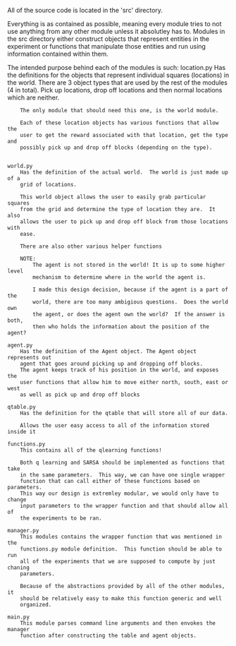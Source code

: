 All of the source code is located in the 'src' directory.

Everything is as contained as possible, meaning every module tries to not use
anything from any other module unless it absolutley has to.  Modules in the src
directory either construct objects that represent entities in the experiment or
functions that manipulate those entities and run using information contained
within them.

The intended purpose behind each of the modules is such:
    location.py
        Has the definitions for the objects that represent individual squares
        (locations) in the world.  There are 3 object types that are used by
        the rest of the modules (4 in total).  Pick up locations, drop off
        locations and then normal locations which are neither.

        The only module that should need this one, is the world module.

        Each of these location objects has various functions that allow the
        user to get the reward associated with that location, get the type and
        possibly pick up and drop off blocks (depending on the type).


    world.py
        Has the definition of the actual world.  The world is just made up of a
        grid of locations.

        This world object allows the user to easily grab particular squares
        from the grid and determine the type of location they are.  It also
        allows the user to pick up and drop off block from those locations with
        ease.

        There are also other various helper functions

        NOTE:
            The agent is not stored in the world! It is up to some higher level
            mechanism to determine where in the world the agent is.

            I made this design decision, because if the agent is a part of the
            world, there are too many ambigious questions.  Does the world own
            the agent, or does the agent own the world?  If the answer is both,
            then who holds the information about the position of the agent?

    agent.py
        Has the definition of the Agent object. The Agent object represents out
        agent that goes around picking up and dropping off blocks.
        The agent keeps track of his position in the world, and exposes the
        user functions that allow him to move either north, south, east or west
        as well as pick up and drop off blocks

    qtable.py
        Has the definition for the qtable that will store all of our data.

        Allows the user easy access to all of the information stored inside it

    functions.py
        This contains all of the qlearning functions!

        Both q learning and SARSA should be implemented as functions that take
        in the same parameters.  This way, we can have one single wrapper
        function that can call either of these functions based on parameters.
        This way our design is extremley modular, we would only have to change
        input parameters to the wrapper function and that should allow all of
        the experiments to be ran.

    manager.py
        This modules contains the wrapper function that was mentioned in the
        functions.py module definition.  This function should be able to run
        all of the experiments that we are supposed to compute by just chaning
        parameters.

        Because of the abstractions provided by all of the other modules, it
        should be relatively easy to make this function generic and well
        organized.

    main.py
        This module parses command line arguments and then envokes the manager
        function after constructing the table and agent objects.

